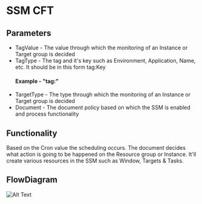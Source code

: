 # SSM CFT

## Parameters

* TagValue - The value through which the monitoring of an Instance or Target group is decided
* TagType - The tag and it's key such as Environment, Application, Name, etc.  It should be in this form tag:Key 
    #### Example - "tag:<name>"
* TargetType - The type through which the monitoring of an Instance or Target group is decided
* Document - The document policy based on which the SSM is enabled and process functionality

## Functionality

Based on the Cron value the scheduling occurs. The document decides what action is going to be happened on the Resource group or Instance. It'll create various resources in the SSM such as Window, Targets & Tasks.

## FlowDiagram

![Alt Text](https://github.com/ibexlabs/IbexCatalog/blob/images/Images/SSM.png)
